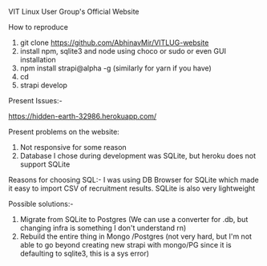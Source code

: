 VIT Linux User Group's Official Website

How to reproduce

1. git clone https://github.com/AbhinavMir/VITLUG-website
2. install npm, sqlite3 and node using choco or sudo or even GUI installation
3. npm install strapi@alpha -g (similarly for yarn if you have)
4. cd <directory of git cloned files>
5. strapi develop


Present Issues:-

https://hidden-earth-32986.herokuapp.com/

Present problems on the website:
1) Not responsive for some reason
2) Database I chose during development was SQLite, but heroku does not support SQLite

Reasons for choosing SQL:-
I was using DB Browser for SQLite which made it easy to import CSV of recruitment results.
SQLite is also very lightweight

Possible solutions:-
1. Migrate from SQLite to Postgres (We can use a converter for .db, but changing infra is something I don't understand rn)
2. Rebuild the entire thing in Mongo /Postgres (not very hard, but I'm not able to go beyond creating new strapi with mongo/PG since it is defaulting to sqlite3, this is a sys error)
